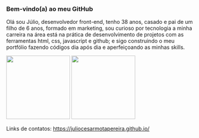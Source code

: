 ### Bem-vindo(a) ao meu GitHub

Olá sou Júlio, desenvolvedor front-end, tenho 38 anos, casado e pai de um filho de 6 anos, formado em marketing, sou curioso por tecnologia a minha carreira na área está na prática de desenvolvimento de projetos com as ferramentas html, css, javascript e github; e sigo construindo o meu portfólio fazendo códigos dia após dia e aperfeiçoando as minhas skills.
 
  
 <img height="170rem" src="https://streak-stats.demolab.com?user=juliocesarmotapereira&theme=dark&hide_border=true&border_radius=4&date_format=j%20M%5B%20Y%5D"> 
 
 <img height="170rem" src="https://github-readme-stats-git-masterrstaa-rickstaa.vercel.app/api/top-langs/?username=juliocesarmotapereira&layout=compact&langs_count=168&theme=dark&hide_border=true&border_radius=4&date_format=j%20M%5B%20Y%5D"/>


Links de contatos: https://juliocesarmotapereira.github.io/
